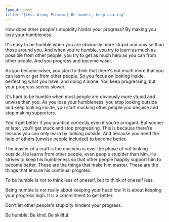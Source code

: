 ```yaml
---
layout: post
title: "[Less Wrong Premise] Be humble, keep soaring"
---
```


How does other people's stupidity hinder your progress? By making you lose your humbleness.

It's easy to be humble when you are obviously more stupid and unwise than those around you. And when you're humble, you try to learn as much as possible from other people, you try to get as much help as you can from other people. And you progress and become wiser.

As you become wiser, you start to think that there's not much more that you can learn or get from other people. So you focus on looking inside, perfecting what you have, and doing it alone. You keep progressing, but your progress seems slower.

It's hard to be humble when most people are obviously more stupid and unwise than you. As you lose your humbleness, you stop looking outside and keep looking inside, you start mocking other people you despise and stop making supporters. 

You'll get better if you practice correctly even if you're arrogant. But sooner or later, you'll get stuck and stop progressing. This is because there're lessons you can only learn by looking outside. And because you need the help of others (unwise people included) to become better.

The master of a craft is the one who is over the phase of not looking outside. He learns from other people, even people stupider than him. He strives to keep his humbleness so that other people happily support him to become better. These are the things that make him master. These are the things that ensure his continual progress.

To be humble is not to think less of oneself, but to think of oneself less.

Being humble is not really about keeping your head low. It is about keeping your progress high. It is a commitment to get better. 

Don't let other people's stupidity hinders your progress.

Be humble. Be kind. Be skillful.
